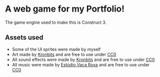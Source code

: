 # A web game for my Portfolio!
The game engine used to make this is Construct 3.

## Assets used
- Some of the UI sprites were made by myself
- Art made by [Kronbits](https://kronbits.itch.io/freesfx) and are free to use under [CC0](https://creativecommons.org/publicdomain/zero/1.0/)
- All sound effects were made by [Kronbits](https://kronbits.itch.io/freesfx) and are free to use under [CC0](https://creativecommons.org/publicdomain/zero/1.0/)
- All music were made by [Estúdio Vaca Roxa](https://bakudas.itch.io/generic-rpg-pack) and are free to use under [CC0](https://creativecommons.org/publicdomain/zero/1.0/)
